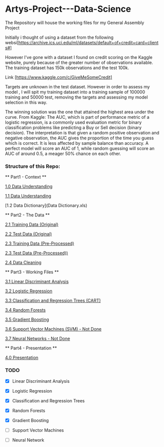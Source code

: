# Artys-Project---Data-Science
The Repository will house the working files for my General Assembly Project

Initially i thought of using a dataset from the following websi[https://archive.ics.uci.edu/ml/datasets/default+of+credit+card+clients#]


However I've gone with a dataset I found on credit scoring on the Kaggle website, purely because of the greater number of observations available. The training dataset has 150k observations and the test 100k.

Link [https://www.kaggle.com/c/GiveMeSomeCredit]

Targets are unknown in the test dataset. However in order to assess my model , I will spit my training dataset into a training sample of 100000 training and 50000 test, removing the targets and assessing my model selection in this way.

The winning solution was the one that attained the highest area under the curve.
From Kaggle:
The AUC, which is part of performance metric of a logistic regression, is a commonly used evaluation metric for binary classification problems like predicting a Buy or Sell decision (binary decision). The interpretation is that given a random positive observation and negative observation, the AUC gives the proportion of the time you guess which is correct. It is less affected by sample balance than accuracy. A perfect model will score an AUC of 1, while random guessing will score an AUC of around 0.5, a meager 50% chance on each other.


### Structure of this Repo:
** Part1 - Context ** 

[1.0 Data Understanding](0_Business_Understanding)

[1.1 Data Understanding](1_Data_Understanding.ipynb)

[1.2 Data Dictionary](Data Dictionary.xls)

    
** Part2 - The Data **

[2.1 Training Data (Original)](cs-training.csv)

[2.2 Test Data (Original)](cs-test.csv)   

[2.3 Training Data (Pre-Processed)](training.csv)    

[2.3 Test Data (Pre-Processed))](test.csv)  

[2.4 Data Cleaning](2_DataCleaning.ipynb)  
    
** Part3 - Working Files **

[3.1 Linear Discriminant Analysis](3_LDA..ipynb)  

[3.2 Logistic Regression ](4_LogisticRegression.ipynb)  

[3.3 Classification and Regression Trees (CART)](5_CARTS.ipynb)  

[3.4 Random Forests](6_RandomForests.ipynb)  

[3.5 Gradient Boosting](7_GradientBoosting.ipynb)  

[3.6 Support Vector Machines (SVM) - Not Done](8_SVMs.ipynb)  

[3.7 Neural Networks - Not Done](9_NeuralNetworks.ipynb)

** Part4 - Presentation **

[4.0 Presentation](Presentation.ipynb)


### TODO

- [x] Linear Discriminant Analysis
- [x] Logistic Regression
- [x] Classification and Regression Trees
- [x] Random Forests
- [x] Gradient Boosting 
- [ ] Support Vector Machines
- [ ] Neural Network




